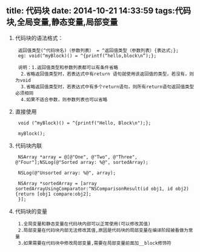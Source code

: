 title: 代码块
date: 2014-10-21 14:33:59
tags:代码块,全局变量,静态变量,局部变量
---
1. 代码块的语法格式：
     
		返回值类型(^代码块名)（参数列表） = ^返回值类型（参数列表）{表达式;};
		eg: void(^myBlock)() = ^{printf(“hello,block\n”);};
     
		说明：1.返回值类型和参数列表都可以有条件省略
         2.省略返回值类型时，若表达式中有return 语句就使用该返回值的类型，若没有，则为void
         3.省略返回值类型时，若表达式中有多个return语句，则所有return语句返回值类型必须相同
         4.如果不适合参数，则参数列表也可以省略


2. 直接使用


		void (^myBlock)() = ^{printf("Hello, Block\n");};

		myBlock();
3. 代码块内联


		NSArray *array = @[@"One", @"Two", @"Three", @"Four"];NSLog(@"Sorted array: %@", sortedArray);

		NSLog(@"Unsorted array: %@", array);

		NSArray *sortedArray = [array sortedArrayUsingComparator:^NSComparisonResult(id obj1, id obj2) {return [obj1 compare:obj2];
		}]; 
4. 代码块的变量

     	1.全局变量和静态变量在代码块内部可以正常使用(可以修改其值) 
     	2.局部变量在代码块内部无法修改其值,原因是代码块的局部变量在编译阶段被看做为常 量
     	3.如果需要在代码块中修改局部变量,需要在局部变量前面加__block修饰符 